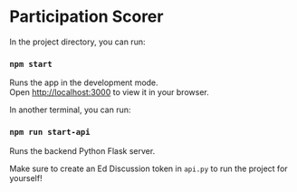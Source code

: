 # Participation Scorer

In the project directory, you can run:

### `npm start`

Runs the app in the development mode.\
Open [http://localhost:3000](http://localhost:3000) to view it in your browser.

In another terminal, you can run:

### `npm run start-api`

Runs the backend Python Flask server.

Make sure to create an Ed Discussion token in `api.py` to run the project for yourself!